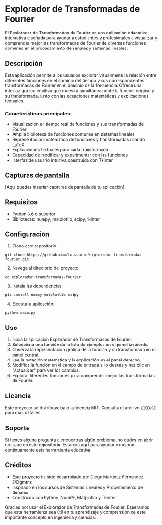 # Explorador de Transformadas de Fourier

El Explorador de Transformadas de Fourier es una aplicación educativa interactiva diseñada para ayudar a estudiantes y profesionales a visualizar y comprender mejor las transformadas de Fourier de diversas funciones comunes en el procesamiento de señales y sistemas lineales.

## Descripción

Esta aplicación permite a los usuarios explorar visualmente la relación entre diferentes funciones en el dominio del tiempo y sus correspondientes transformadas de Fourier en el dominio de la frecuencia. Ofrece una interfaz gráfica intuitiva que muestra simultáneamente la función original y su transformada, junto con las ecuaciones matemáticas y explicaciones textuales.

### Características principales:

- Visualización en tiempo real de funciones y sus transformadas de Fourier
- Amplia biblioteca de funciones comunes en sistemas lineales
- Representación matemática de funciones y transformadas usando LaTeX
- Explicaciones textuales para cada transformada
- Capacidad de modificar y experimentar con las funciones
- Interfaz de usuario intuitiva construida con Tkinter

## Capturas de pantalla

[Aquí puedes insertar capturas de pantalla de tu aplicación]

## Requisitos

- Python 3.6 o superior
- Bibliotecas: numpy, matplotlib, scipy, tkinter

## Configuración

1. Clona este repositorio:
```
git clone https://github.com/tuusuario/explorador-transformadas-fourier.git
```
2. Navega al directorio del proyecto:
```
cd explorador-transformadas-fourier
```
3. Instala las dependencias:
```
pip install numpy matplotlib scipy
```
4. Ejecuta la aplicación:
```
python main.py
```
## Uso

1. Inicia la aplicación Explorador de Transformadas de Fourier.
2. Selecciona una función de la lista de ejemplos en el panel izquierdo.
3. Observa la representación gráfica de la función y su transformada en el panel central.
4. Lee la notación matemática y la explicación en el panel derecho.
5. Modifica la función en el campo de entrada si lo deseas y haz clic en "Actualizar" para ver los cambios.
6. Explora diferentes funciones para comprender mejor las transformadas de Fourier.

## Licencia

Este proyecto se distribuye bajo la licencia MIT. Consulta el archivo `LICENSE` para más detalles.

## Soporte

Si tienes alguna pregunta o encuentras algún problema, no dudes en abrir un issue en este repositorio. Estamos aquí para ayudar y mejorar continuamente esta herramienta educativa.

## Créditos

- Este proyecto ha sido desarrollado por Diego Martinez Fernandez @Dgmtnz
- Inspirado en los cursos de Sistemas Lineales y Procesamiento de Señales
- Construido con Python, NumPy, Matplotlib y Tkinter

Gracias por usar el Explorador de Transformadas de Fourier. Esperamos que esta herramienta sea útil en tu aprendizaje y comprensión de este importante concepto en ingeniería y ciencias.
